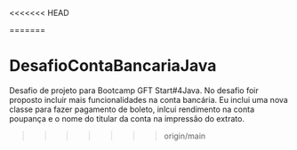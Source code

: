 <<<<<<< HEAD

=======
# DesafioContaBancariaJava
Desafio de projeto para Bootcamp GFT Start#4Java.
No desafio foir proposto incluir mais funcionalidades na conta bancária.
Eu inclui uma nova classe para fazer pagamento de boleto, inlcui rendimento na conta poupança e o nome do titular da conta na impressão do extrato.
>>>>>>> origin/main
